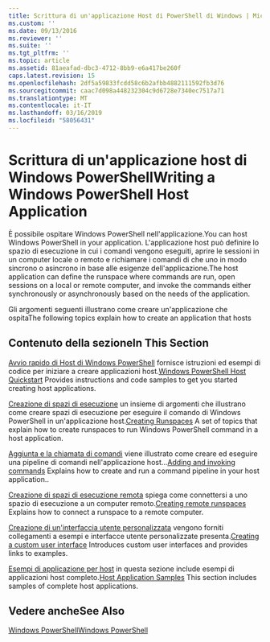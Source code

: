 ```yaml
---
title: Scrittura di un'applicazione Host di PowerShell di Windows | Microsoft Docs
ms.custom: ''
ms.date: 09/13/2016
ms.reviewer: ''
ms.suite: ''
ms.tgt_pltfrm: ''
ms.topic: article
ms.assetid: 81aeafad-dbc3-4712-8bb9-e6a417be260f
caps.latest.revision: 15
ms.openlocfilehash: 2df5a59833fcdd58c6b2afbb4882111592fb3d76
ms.sourcegitcommit: caac7d098a448232304c9d6728e7340ec7517a71
ms.translationtype: MT
ms.contentlocale: it-IT
ms.lasthandoff: 03/16/2019
ms.locfileid: "58056431"
---
```

# <a name="writing-a-windows-powershell-host-application"></a><span data-ttu-id="2a01a-102">Scrittura di un'applicazione host di Windows PowerShell</span><span class="sxs-lookup"><span data-stu-id="2a01a-102">Writing a Windows PowerShell Host Application</span></span>

<span data-ttu-id="2a01a-103">È possibile ospitare Windows PowerShell nell'applicazione.</span><span class="sxs-lookup"><span data-stu-id="2a01a-103">You can host Windows PowerShell in your application.</span></span> <span data-ttu-id="2a01a-104">L'applicazione host può definire lo spazio di esecuzione in cui i comandi vengono eseguiti, aprire le sessioni in un computer locale o remoto e richiamare i comandi di che uno in modo sincrono o asincrono in base alle esigenze dell'applicazione.</span><span class="sxs-lookup"><span data-stu-id="2a01a-104">The host application can define the runspace where commands are run, open sessions on a local or remote computer, and invoke the commands either synchronously or asynchronously based on the needs of the application.</span></span>

<span data-ttu-id="2a01a-105">Gli argomenti seguenti illustrano come creare un'applicazione che ospita</span><span class="sxs-lookup"><span data-stu-id="2a01a-105">The following topics explain how to create an application that hosts</span></span>

## <a name="in-this-section"></a><span data-ttu-id="2a01a-106">Contenuto della sezione</span><span class="sxs-lookup"><span data-stu-id="2a01a-106">In This Section</span></span>

<span data-ttu-id="2a01a-107">[Avvio rapido di Host di Windows PowerShell](./windows-powershell-host-quickstart.md) fornisce istruzioni ed esempi di codice per iniziare a creare applicazioni host.</span><span class="sxs-lookup"><span data-stu-id="2a01a-107">[Windows PowerShell Host Quickstart](./windows-powershell-host-quickstart.md) Provides instructions and code samples to get you started creating host applications.</span></span>

<span data-ttu-id="2a01a-108">[Creazione di spazi di esecuzione](./creating-runspaces.md) un insieme di argomenti che illustrano come creare spazi di esecuzione per eseguire il comando di Windows PowerShell in un'applicazione host.</span><span class="sxs-lookup"><span data-stu-id="2a01a-108">[Creating Runspaces](./creating-runspaces.md) A set of topics that explain how to create runspaces to run Windows PowerShell command in a host application.</span></span>

<span data-ttu-id="2a01a-109">[Aggiunta e la chiamata di comandi](./adding-and-invoking-commands.md) viene illustrato come creare ed eseguire una pipeline di comandi nell'applicazione host...</span><span class="sxs-lookup"><span data-stu-id="2a01a-109">[Adding and invoking commands](./adding-and-invoking-commands.md) Explains how to create and run a command pipeline in your host application..</span></span>

<span data-ttu-id="2a01a-110">[Creazione di spazi di esecuzione remota](./creating-remote-runspaces.md) spiega come connettersi a uno spazio di esecuzione a un computer remoto.</span><span class="sxs-lookup"><span data-stu-id="2a01a-110">[Creating remote runspaces](./creating-remote-runspaces.md) Explains how to connect a runspace to a remote computer.</span></span>

<span data-ttu-id="2a01a-111">[Creazione di un'interfaccia utente personalizzata](./creating-a-custom-user-interface.md) vengono forniti collegamenti a esempi e interfacce utente personalizzate presenta.</span><span class="sxs-lookup"><span data-stu-id="2a01a-111">[Creating a custom user interface](./creating-a-custom-user-interface.md) Introduces custom user interfaces and provides links to examples.</span></span>

<span data-ttu-id="2a01a-112">[Esempi di applicazione per host](./host-application-samples.md) in questa sezione include esempi di applicazioni host completo.</span><span class="sxs-lookup"><span data-stu-id="2a01a-112">[Host Application Samples](./host-application-samples.md) This section includes samples of complete host applications.</span></span>

## <a name="see-also"></a><span data-ttu-id="2a01a-113">Vedere anche</span><span class="sxs-lookup"><span data-stu-id="2a01a-113">See Also</span></span>

[<span data-ttu-id="2a01a-114">Windows PowerShell</span><span class="sxs-lookup"><span data-stu-id="2a01a-114">Windows PowerShell</span></span>](http://msdn.microsoft.com/en-us/b41a2af3-aec1-402d-8e18-c2c26be461ff)